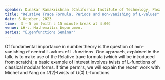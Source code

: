 ```yaml
---
speaker: Dinakar Ramakrishnan (California Institute of Technology, Pasadena/LA, USA)
title: "Relative Trace Formula, Periods and non-vanishing of L-values"
date: 6 October, 2023
time:  3 – 5 pm (with a 15 minute break at 4:00)
venue: LH-1, Mathematics Department
series: "Eigenfunctions Seminar"
---
```


Of fundamental importance in number theory is the question of non-vanishing of central L-values
of L-functions. One approach, explained in the talk, is to make use of the Relative trace formula
(which will be introduced from scratch); a basic example of interest involves twists of L-functions
of classical modular forms. If time permits, we will explain the recent work with Michel and Yang
on $U(2)$-twists of $U(3)$ L-functions.
